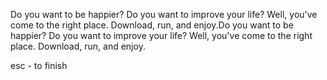 Do you want to be happier? Do you want to improve your life? Well, you've come to the right place. Download, run, and enjoy.Do you want to be happier? Do you want to improve your life? Well, you've come to the right place. Download, run, and enjoy.

esc - to finish
